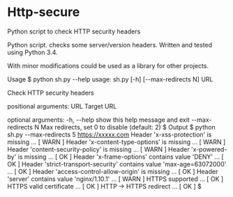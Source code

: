 # Http-secure

Python script to check HTTP security headers

 Python script. checks some server/version headers. Written and tested using Python 3.4.

With minor modifications could be used as a library for other projects.

Usage
$ python sh.py --help
usage: sh.py [-h] [--max-redirects N] URL

Check HTTP security headers

positional arguments:
  URL                Target URL

optional arguments:
  -h, --help         show this help message and exit
  --max-redirects N  Max redirects, set 0 to disable (default: 2)
$
Output
$ python sh.py --max-redirects 5 https://xxxxx.com
Header 'x-xss-protection' is missing ... [ WARN ]
Header 'x-content-type-options' is missing ... [ WARN ]
Header 'content-security-policy' is missing ... [ WARN ]
Header 'x-powered-by' is missing ... [ OK ]
Header 'x-frame-options' contains value 'DENY' ... [ OK ]
Header 'strict-transport-security' contains value 'max-age=63072000' ... [ OK ]
Header 'access-control-allow-origin' is missing ... [ OK ]
Header 'server' contains value 'nginx/1.10.1' ... [ WARN ]
HTTPS supported ... [ OK ]
HTTPS valid certificate ... [ OK ]
HTTP -> HTTPS redirect ... [ OK ]
$
